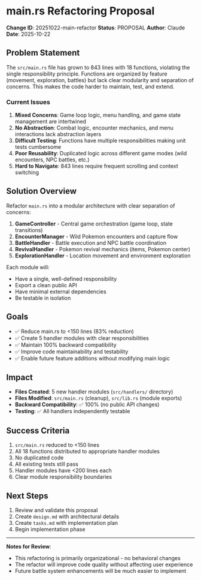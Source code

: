 # main.rs Refactoring Proposal

**Change ID**: 20251022-main-refactor
**Status**: PROPOSAL
**Author**: Claude
**Date**: 2025-10-22

## Problem Statement

The `src/main.rs` file has grown to 843 lines with 18 functions, violating the single responsibility principle. Functions are organized by feature (movement, exploration, battles) but lack clear modularity and separation of concerns. This makes the code harder to maintain, test, and extend.

### Current Issues

1. **Mixed Concerns**: Game loop logic, menu handling, and game state management are intertwined
2. **No Abstraction**: Combat logic, encounter mechanics, and menu interactions lack abstraction layers
3. **Difficult Testing**: Functions have multiple responsibilities making unit tests cumbersome
4. **Poor Reusability**: Duplicated logic across different game modes (wild encounters, NPC battles, etc.)
5. **Hard to Navigate**: 843 lines require frequent scrolling and context switching

## Solution Overview

Refactor `main.rs` into a modular architecture with clear separation of concerns:

1. **GameController** - Central game orchestration (game loop, state transitions)
2. **EncounterManager** - Wild Pokemon encounters and capture flow
3. **BattleHandler** - Battle execution and NPC battle coordination
4. **RevivalHandler** - Pokemon revival mechanics (items, Pokemon center)
5. **ExplorationHandler** - Location movement and environment exploration

Each module will:
- Have a single, well-defined responsibility
- Export a clean public API
- Have minimal external dependencies
- Be testable in isolation

## Goals

- ✅ Reduce main.rs to <150 lines (83% reduction)
- ✅ Create 5 handler modules with clear responsibilities
- ✅ Maintain 100% backward compatibility
- ✅ Improve code maintainability and testability
- ✅ Enable future feature additions without modifying main logic

## Impact

- **Files Created**: 5 new handler modules (`src/handlers/` directory)
- **Files Modified**: `src/main.rs` (cleanup), `src/lib.rs` (module exports)
- **Backward Compatibility**: ✅ 100% (no public API changes)
- **Testing**: ✅ All handlers independently testable

## Success Criteria

1. `src/main.rs` reduced to <150 lines
2. All 18 functions distributed to appropriate handler modules
3. No duplicated code
4. All existing tests still pass
5. Handler modules have <200 lines each
6. Clear module responsibility boundaries

## Next Steps

1. Review and validate this proposal
2. Create `design.md` with architectural details
3. Create `tasks.md` with implementation plan
4. Begin implementation phase

---

**Notes for Review**:
- This refactoring is primarily organizational - no behavioral changes
- The refactor will improve code quality without affecting user experience
- Future battle system enhancements will be much easier to implement
